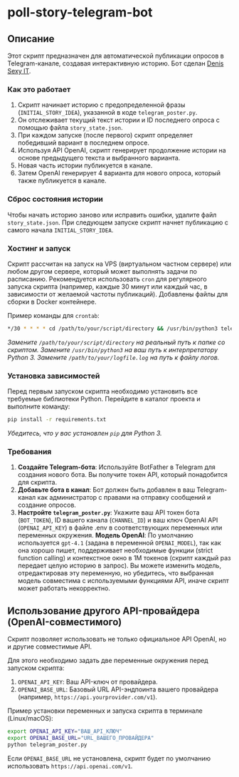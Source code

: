 # poll-story-telegram-bot
 
## Описание

Этот скрипт предназначен для автоматической публикации опросов в Telegram-канале, создавая интерактивную историю.
Бот сделан [Denis Sexy IT](http://t.me/denissexy).

### Как это работает

1.  Скрипт начинает историю с предопределенной фразы (`INITIAL_STORY_IDEA`), указанной в коде `telegram_poster.py`.
2.  Он отслеживает текущий текст истории и ID последнего опроса с помощью файла `story_state.json`.
3.  При каждом запуске (после первого) скрипт определяет победивший вариант в последнем опросе.
4.  Используя API OpenAI, скрипт генерирует продолжение истории на основе предыдущего текста и выбранного варианта.
5.  Новая часть истории публикуется в канале.
6.  Затем OpenAI генерирует 4 варианта для нового опроса, который также публикуется в канале.

### Сброс состояния истории

Чтобы начать историю заново или исправить ошибки, удалите файл `story_state.json`. При следующем запуске скрипт начнет публикацию с самого начала `INITIAL_STORY_IDEA`.

### Хостинг и запуск

Скрипт рассчитан на запуск на VPS (виртуальном частном сервере) или любом другом сервере, который может выполнять задачи по расписанию. Рекомендуется использовать `cron` для регулярного запуска скрипта (например, каждые 30 минут или каждый час, в зависимости от желаемой частоты публикаций).
Добавлены файлы для сборки в Docker контейнере.

Пример команды для `crontab`:
```bash
*/30 * * * * cd /path/to/your/script/directory && /usr/bin/python3 telegram_poster.py >> /path/to/your/logfile.log 2>&1
```
*Замените `/path/to/your/script/directory` на реальный путь к папке со скриптом.*
*Замените `/usr/bin/python3` на ваш путь к интерпретатору Python 3.*
*Замените `/path/to/your/logfile.log` на путь к файлу логов.*

### Установка зависимостей

Перед первым запуском скрипта необходимо установить все требуемые библиотеки Python. Перейдите в каталог проекта и выполните команду:

```bash
pip install -r requirements.txt
```
*Убедитесь, что у вас установлен `pip` для Python 3.*

### Требования

1.  **Создайте Telegram-бота**: Используйте BotFather в Telegram для создания нового бота. Вы получите токен API, который понадобится для скрипта.
2.  **Добавьте бота в канал**: Бот должен быть добавлен в ваш Telegram-канал как администратор с правами на отправку сообщений и создание опросов.
3.  **Настройте `telegram_poster.py`**: Укажите ваш API токен бота (`BOT_TOKEN`), ID вашего канала (`CHANNEL_ID`) и ваш ключ OpenAI API (`OPENAI_API_KEY`) в файле .env в соответствующих переменных или переменных окружения. **Модель OpenAI**: По умолчанию используется `gpt-4.1` (задана в переменной `OPENAI_MODEL`), так как она хорошо пишет, поддерживает необходимые функции (strict function calling) и контекстное окно в 1М токенов (скрипт каждый раз передает целую историю в запрос). Вы можете изменить модель, отредактировав эту переменную, но убедитесь, что выбранная модель совместима с используемыми функциями API, иначе скрипт может работать некорректно.

## Использование другого API-провайдера (OpenAI-совместимого)

Скрипт позволяет использовать не только официальное API OpenAI, но и другие совместимые API.

Для этого необходимо задать две переменные окружения перед запуском скрипта:

1.  `OPENAI_API_KEY`: Ваш API-ключ от провайдера.
2.  `OPENAI_BASE_URL`: Базовый URL API-эндпоинта вашего провайдера (например, `https://api.yourprovider.com/v1`).

Пример установки переменных и запуска скрипта в терминале (Linux/macOS):

```bash
export OPENAI_API_KEY="ВАШ_API_КЛЮЧ"
export OPENAI_BASE_URL="URL_ВАШЕГО_ПРОВАЙДЕРА"
python telegram_poster.py
```

Если `OPENAI_BASE_URL` не установлена, скрипт будет по умолчанию использовать `https://api.openai.com/v1`.
